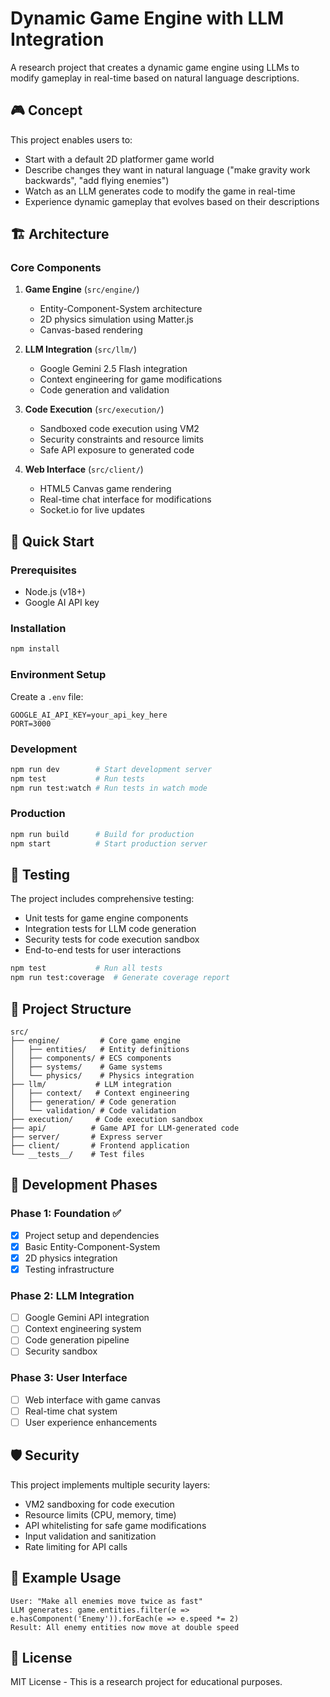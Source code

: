 # Dynamic Game Engine with LLM Integration

A research project that creates a dynamic game engine using LLMs to modify gameplay in real-time based on natural language descriptions.

## 🎮 Concept

This project enables users to:
- Start with a default 2D platformer game world
- Describe changes they want in natural language ("make gravity work backwards", "add flying enemies")
- Watch as an LLM generates code to modify the game in real-time
- Experience dynamic gameplay that evolves based on their descriptions

## 🏗️ Architecture

### Core Components

1. **Game Engine** (`src/engine/`)
   - Entity-Component-System architecture
   - 2D physics simulation using Matter.js
   - Canvas-based rendering

2. **LLM Integration** (`src/llm/`)
   - Google Gemini 2.5 Flash integration
   - Context engineering for game modifications
   - Code generation and validation

3. **Code Execution** (`src/execution/`)
   - Sandboxed code execution using VM2
   - Security constraints and resource limits
   - Safe API exposure to generated code

4. **Web Interface** (`src/client/`)
   - HTML5 Canvas game rendering
   - Real-time chat interface for modifications
   - Socket.io for live updates

## 🚀 Quick Start

### Prerequisites
- Node.js (v18+)
- Google AI API key

### Installation
```bash
npm install
```

### Environment Setup
Create a `.env` file:
```
GOOGLE_AI_API_KEY=your_api_key_here
PORT=3000
```

### Development
```bash
npm run dev        # Start development server
npm test           # Run tests
npm run test:watch # Run tests in watch mode
```

### Production
```bash
npm run build      # Build for production
npm start          # Start production server
```

## 🧪 Testing

The project includes comprehensive testing:
- Unit tests for game engine components
- Integration tests for LLM code generation
- Security tests for code execution sandbox
- End-to-end tests for user interactions

```bash
npm test           # Run all tests
npm run test:coverage  # Generate coverage report
```

## 📁 Project Structure

```
src/
├── engine/         # Core game engine
│   ├── entities/   # Entity definitions
│   ├── components/ # ECS components
│   ├── systems/    # Game systems
│   └── physics/    # Physics integration
├── llm/           # LLM integration
│   ├── context/   # Context engineering
│   ├── generation/ # Code generation
│   └── validation/ # Code validation
├── execution/     # Code execution sandbox
├── api/          # Game API for LLM-generated code
├── server/       # Express server
├── client/       # Frontend application
└── __tests__/    # Test files
```

## 🔧 Development Phases

### Phase 1: Foundation ✅
- [x] Project setup and dependencies
- [x] Basic Entity-Component-System
- [x] 2D physics integration
- [x] Testing infrastructure

### Phase 2: LLM Integration
- [ ] Google Gemini API integration
- [ ] Context engineering system
- [ ] Code generation pipeline
- [ ] Security sandbox

### Phase 3: User Interface
- [ ] Web interface with game canvas
- [ ] Real-time chat system
- [ ] User experience enhancements

## 🛡️ Security

This project implements multiple security layers:
- VM2 sandboxing for code execution
- Resource limits (CPU, memory, time)
- API whitelisting for safe game modifications
- Input validation and sanitization
- Rate limiting for API calls

## 🎯 Example Usage

```
User: "Make all enemies move twice as fast"
LLM generates: game.entities.filter(e => e.hasComponent('Enemy')).forEach(e => e.speed *= 2)
Result: All enemy entities now move at double speed
```

## 📝 License

MIT License - This is a research project for educational purposes. 